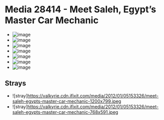 # Media 28414 - Meet Saleh, Egypt&#8217;s Master Car Mechanic

- ![image](https://valkyrie.cdn.ifixit.com/media/2012/01/05153326/meet-saleh-egypts-master-car-mechanic.jpeg)
- ![image](https://valkyrie.cdn.ifixit.com/media/2012/01/05153326/meet-saleh-egypts-master-car-mechanic-150x150.jpeg)
- ![image](https://valkyrie.cdn.ifixit.com/media/2012/01/05153326/meet-saleh-egypts-master-car-mechanic-300x200.jpeg)
- ![image](https://valkyrie.cdn.ifixit.com/media/2012/01/05153326/meet-saleh-egypts-master-car-mechanic-600x400.jpeg)
- ![image](https://valkyrie.cdn.ifixit.com/media/2012/01/05153326/meet-saleh-egypts-master-car-mechanic-768x512.jpeg)
- ![image](https://valkyrie.cdn.ifixit.com/media/2012/01/05153326/meet-saleh-egypts-master-car-mechanic-324x216.jpeg)
- ![image](https://valkyrie.cdn.ifixit.com/media/2012/01/05153326/meet-saleh-egypts-master-car-mechanic-450x300.jpeg)

## Strays
- ![stray]https://valkyrie.cdn.ifixit.com/media/2012/01/05153326/meet-saleh-egypts-master-car-mechanic-1200x799.jpeg
- ![stray]https://valkyrie.cdn.ifixit.com/media/2012/01/05153326/meet-saleh-egypts-master-car-mechanic-768x591.jpeg